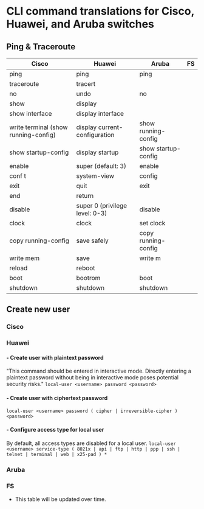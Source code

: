 # CLI command translations for Cisco, Huawei, and Aruba switches
## Ping & Traceroute
| Cisco                | Huawei                         | Aruba               | FS |
|----------------------|--------------------------------|---------------------|----|
| ping                 | ping                           | ping                |    |
| traceroute           | tracert                        |                     |    |
| no <command>         | undo <command>                 | no <command>        |    |
| show                 | display                        |                     |    |
| show interface       | display interface              |                     |    |
| write terminal (show running-config)  | display current-configuration  | show running-config |    |
| show startup-config  | display startup                | show startup-config |    |
| enable               | super (default: 3)             | enable              |    |
| conf t               | system-view                    | config              |    |
| exit                 | quit                           | exit                |    |
| end                  | return                         |                     |    |
| disable              | super 0 (privilege level: 0-3) | disable             |    |
| clock                | clock                          | set clock           |    |
| copy running-config  | save safely                    | copy running-config |    |
| write mem            | save                           | write m             |    |
| reload               | reboot                         |   |    |
| boot                 | bootrom                        | boot      |    |
| shutdown             | shutdown                       | shutdown  |    |

## Create new user
### Cisco

### Huawei
#### - Create user with plaintext password
"This command should be entered in interactive mode. Directly entering a plaintext password without being in interactive mode poses potential security risks."
``local-user <username> password <password>``

#### - Create user with ciphertext password
``local-user <username> password ( cipher | irreversible-cipher ) <password>``

#### - Configure access type for local user
By default, all access types are disabled for a local user.
``local-user <username> service-type ( 8021x | api | ftp | http | ppp | ssh | telnet | terminal | web | x25-pad ) *``

### Aruba


### FS

* This table will be updated over time.

